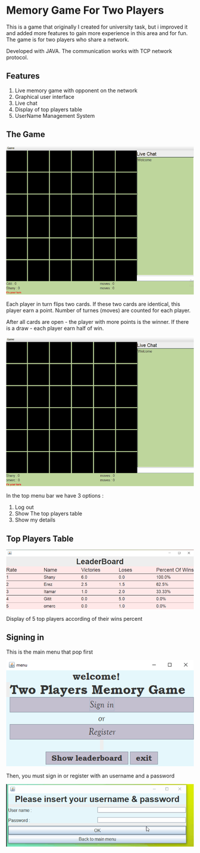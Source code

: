 # Memory Game For Two Players

This is a game that originally I created for university task, but i improved it and added more features to gain more experience in this area and for fun.
The game is for two players who share a network.

Developed with JAVA.
The communication works with TCP network protocol.

## Features
1)	Live memory game with opponent on the network
2)  Graphical user interface
3)	Live chat
4)	Display of top players table
5)	UserName Management System

## The Game

![](GameGif1.gif)

Each player in turn flips two cards. If these two cards are identical, this player earn a point. 
Number of turnes (moves) are counted for each player.

After all cards are open - the player with more points is the winner. If there is a draw - each player earn half of win.

![](GameGif4.gif)

In the top menu bar we have 3 options :
1) Log out
2) Show The top players table
3) Show my details

## Top Players Table

![](LeaderBoard.png)

Display of 5 top players according of their wins percent

## Signing in

This is the main menu that pop first

![](mainMenu.png)

Then, you must sign in or register with an username and a password

![](GameGif3.gif)
